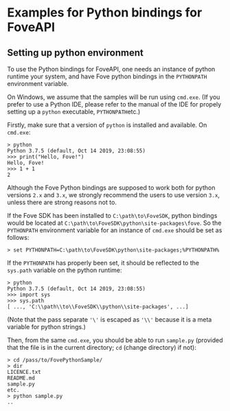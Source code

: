 # Examples for Python bindings for FoveAPI

## Setting up python environment

To use the Python bindings for FoveAPI, one needs an instance of python runtime
your system, and have Fove python bindings in the `PYTHONPATH` environment variable.

On Windows, we assume that the samples will be run using `cmd.exe`.
(If you prefer to use a Python IDE, please refer to the manual of the IDE
for propely setting up a `python` executable, `PYTHONPATH`etc.)

Firstly, make sure that a version of `python` is installed and available.
On `cmd.exe`:
```
> python
Python 3.7.5 (default, Oct 14 2019, 23:08:55)
>>> print("Hello, Fove!")
Hello, Fove!
>>> 1 + 1
2
```
Although the Fove Python bindings are supposed to work both for python versions
`2.x` and `3.x`, we strongly recommend the users to use version `3.x`, unless
there are strong reasons not to.

If the Fove SDK has been installed to `C:\path\to\FoveSDK`, python bindings
would be located at `C:\path\to\FoveSDK\python\site-packages\fove`.
So the `PYTHONPATH` environment variable for an instance of `cmd.exe` should be
set as follows:
```
> set PYTHONPATH=C:\path\to\FoveSDK\python\site-packages;%PYTHONPATH%
```
If the `PYTHONPATH` has properly been set, it should be reflected to the
`sys.path` variable on the python runtime:
```
> python
Python 3.7.5 (default, Oct 14 2019, 23:08:55)
>>> import sys
>>> sys.path
[ ..., 'C:\\path\\to\\FoveSDK\\python\\site-packages', ...]
```
(Note that the pass separate `'\'` is escaped as `'\\'` because it is a meta
variable for python strings.)

Then, from the same `cmd.exe`, you should be able to run `sample.py` (provided
that the file is in the current directory; `cd` (change directory) if not):
```
> cd /pass/to/FovePythonSample/
> dir
LICENCE.txt
README.md
sample.py
etc.
> python sample.py
..
```

